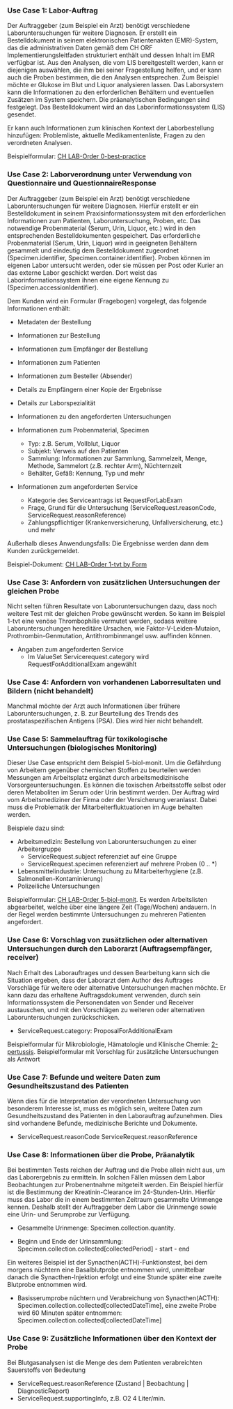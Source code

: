 <!-- markdownlint-disable MD001 MD033 MD041 -->
<!--
╭───────────────────── UC -german ──────────────────────────╮
│  UC - english is original, this is a traduction           │
╰───────────────────────────────────────────────────────────╯
-->
### Use Case 1: Labor-Auftrag

Der Auftraggeber (zum Beispiel ein Arzt) benötigt verschiedene Laboruntersuchungen für weitere Diagnosen. Er erstellt ein Bestelldokument in seinem elektronischen Patientenakten (EMR)-System, das die administrativen Daten gemäß dem CH ORF Implementierungsleitfaden strukturiert enthält und dessen Inhalt im EMR verfügbar ist. Aus den Analysen, die vom LIS bereitgestellt werden, kann er diejenigen auswählen, die ihm bei seiner Fragestellung helfen, und er kann auch die Proben bestimmen, die den Analysen entsprechen. Zum Beispiel möchte er Glukose im Blut und Liquor analysieren lassen. Das Laborsystem kann die Informationen zu den erforderlichen Behältern und eventuellen Zusätzen im System speichern. Die präanalytischen Bedingungen sind festgelegt. Das Bestelldokument wird an das Laborinformationssystem (LIS) gesendet.

Er kann auch Informationen zum klinischen Kontext der Laborbestellung hinzufügen: Problemliste, aktuelle Medikamentenliste, Fragen zu den verordneten Analysen.

Beispielformular: [CH LAB-Order 0-best-practice](Bundle-0-best-practice-document.html)

### Use Case 2: Laborverordnung unter Verwendung von Questionnaire und QuestionnaireResponse

Der Auftraggeber (zum Beispiel ein Arzt) benötigt verschiedene Laboruntersuchungen für weitere Diagnosen. Hierfür erstellt er ein Bestelldokument in seinem Praxisinformationssystem mit den erforderlichen Informationen zum Patienten, Laboruntersuchung, Proben, etc. Das notwendige Probenmaterial (Serum, Urin, Liquor, etc.) wird in den entsprechenden Bestelldokumenten gespeichert. Das erforderliche Probenmaterial (Serum, Urin, Liquor) wird in geeigneten Behältern gesammelt und eindeutig dem Bestelldokument zugeordnet (Specimen.identifier, Specimen.container.identifier). Proben können im eigenen Labor untersucht werden, oder sie müssen per Post oder Kurier an das externe Labor geschickt werden. Dort weist das Laborinformationssystem ihnen eine eigene Kennung zu (Specimen.accessionIdentifier).

Dem Kunden wird ein Formular (Fragebogen) vorgelegt, das folgende Informationen enthält:

* Metadaten der Bestellung
* Informationen zur Bestellung
* Informationen zum Empfänger der Bestellung
* Informationen zum Patienten
* Informationen zum Besteller (Absender)
* Details zu Empfängern einer Kopie der Ergebnisse
* Details zur Laborspezialität
* Informationen zu den angeforderten Untersuchungen

* Informationen zum Probenmaterial, Specimen
  * Typ: z.B. Serum, Vollblut, Liquor
  * Subjekt: Verweis auf den Patienten
  * Sammlung: Informationen zur Sammlung, Sammelzeit, Menge, Methode, Sammelort (z.B. rechter Arm), Nüchternzeit
  * Behälter, Gefäß: Kennung, Typ und mehr

* Informationen zum angeforderten Service
  * Kategorie des Serviceantrags ist RequestForLabExam
  * Frage, Grund für die Untersuchung (ServiceRequest.reasonCode, ServiceRequest.reasonReference)
  * Zahlungspflichtiger (Krankenversicherung, Unfallversicherung, etc.) und mehr
  
Außerhalb dieses Anwendungsfalls: Die Ergebnisse werden dann dem Kunden zurückgemeldet.

Beispiel-Dokument: [CH LAB-Order 1-tvt by Form](Bundle-1-tvt-document-with-sr-and-form.html)

### Use Case 3: Anfordern von zusätzlichen Untersuchungen der gleichen Probe

Nicht selten führen Resultate von Laboruntersuchungen dazu, dass noch weitere Test mit der gleichen Probe gewünscht werden. So kann im Beispiel 1-tvt eine venöse Thrombophilie vermutet werden, sodass weitere Laboruntersuchungen hereditäre Ursachen, wie Faktor-V-Leiden-Mutaion, Prothrombin-Genmutation, Antithrombinmangel usw. auffinden können.

* Angaben zum angeforderten Service
  * Im ValueSet Servicerequest.category wird RequestForAdditionalExam angewählt

### Use Case 4: Anfordern von vorhandenen Laborresultaten und Bildern (nicht behandelt)

Manchmal möchte der Arzt auch Informationen über frühere Laboruntersuchungen, z. B. zur Beurteilung des Trends des prostataspezifischen Antigens (PSA). Dies wird hier nicht behandelt.
  
### Use Case 5: Sammelauftrag für toxikologische Untersuchungen (biologisches Monitoring)

Dieser Use Case entspricht dem Beispiel 5-biol-monit. Um die Gefährdung von Arbeitern gegenüber chemischen Stoffen zu beurteilen werden Messungen am Arbeitsplatz ergänzt durch arbeitsmedizinische Vorsorgeuntersuchungen. Es können die toxischen Arbeitsstoffe selbst oder deren Metaboliten im Serum oder Urin bestimmt werden. Der Auftrag wird vom Arbeitsmediziner der Firma oder der Versicherung veranlasst. Dabei muss die Problematik der Mitarbeiterfluktuationen im Auge behalten werden.

Beispiele dazu sind:

* Arbeitsmedizin: Bestellung von Laboruntersuchungen zu einer Arbeitergruppe
  * ServiceRequest.subject referenziet auf eine Gruppe
  * ServiceRequest.specimen referenziert auf mehrere Proben (0 .. *)
* Lebensmittelindustrie: Untersuchung zu Mitarbeiterhygiene (z.B. Salmonellen-Kontaminierung)
* Polizeiliche Untersuchungen

Beispielformular: [CH LAB-Order 5-biol-monit](Bundle-5-biol-monit-document.html). Es werden Arbeitslisten abgearbeitet, welche über eine längere Zeit (Tage/Wochen) andauern. In der Regel werden bestimmte Untersuchungen zu mehreren Patienten angefordert.

### Use Case 6: Vorschlag von zusätzlichen oder alternativen Untersuchungen durch den Laborarzt (Auftragsempfänger, receiver)

Nach Erhalt des Laborauftrages und dessen Bearbeitung kann sich die Situation ergeben, dass der Laborarzt dem Author des Auftrages Vorschläge für weitere oder alternative Untersuchungen machen möchte. Er kann dazu das erhaltene Auftragsdokument verwenden, durch sein Informationssystem die Personendaten von Sender und Receiver austauschen, und mit den Vorschlägen zu weiteren oder alternativen Laboruntersuchungen zurückschicken.

* ServiceRequest.category: ProposalForAdditionalExam

Beispielformular für Mikrobiologie, Hämatologie und Klinische Chemie: [2-pertussis](http://fhir.ch/ig/ch-lab-order/Questionnaire-2-pertussis.html).
Beispielformular mit Vorschlag für zusätzliche Untersuchungen als Antwort

### Use Case 7: Befunde und weitere Daten zum Gesundheitszustand des Patienten

Wenn dies für die Interpretation der verordneten Untersuchung von besonderem Interesse ist, muss es möglich sein, weitere Daten zum Gesundheitszustand des Patienten in den Laborauftrag aufzunehmen. Dies sind vorhandene Befunde, medizinische Berichte und Dokumente.

* ServiceRequest.reasonCode ServiceRequest.reasonReference

### Use Case 8: Informationen über die Probe, Präanalytik

Bei bestimmten Tests reichen der Auftrag und die Probe allein nicht aus, um das Laborergebnis zu ermitteln. In solchen Fällen müssen dem Labor Beobachtungen zur Probenentnahme mitgeteilt werden. Ein Beispiel hierfür ist die Bestimmung der Kreatinin-Clearance im 24-Stunden-Urin. Hierfür muss das Labor die in einem bestimmten Zeitraum gesammelte Urinmenge kennen. Deshalb stellt der Auftraggeber dem Labor die Urinmenge sowie eine Urin- und Serumprobe zur Verfügung.

* Gesammelte Urinmenge: Specimen.collection.quantity.

* Beginn und Ende der Urinsammlung: Specimen.collection.collected[collectedPeriod] - start - end

Ein weiteres Beispiel ist der Synacthen(ACTH)-Funktionstest, bei dem morgens nüchtern eine Basalblutprobe entnommen wird, unmittelbar danach die Synacthen-Injektion erfolgt und eine Stunde später eine zweite Blutprobe entnommen wird.

* Basisserumprobe nüchtern und Verabreichung von Synacthen(ACTH): Specimen.collection.collected[collectedDateTime], eine zweite Probe wird 60 Minuten später entnommen: Specimen.collection.collected[collectedDateTime]

### Use Case 9: Zusätzliche Informationen über den Kontext der Probe

Bei Blutgasanalysen ist die Menge des dem Patienten verabreichten Sauerstoffs von Bedeutung

* ServiceRequest.reasonReference (Zustand | Beobachtung | DiagnosticReport)
* ServiceRequest.supportingInfo, z.B. O2 4 Liter/min.
